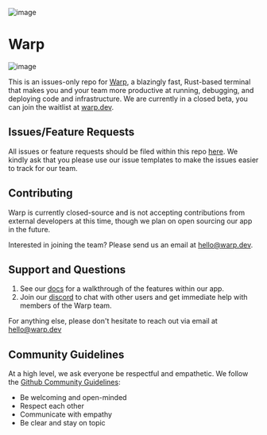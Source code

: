 ![image](https://user-images.githubusercontent.com/4110292/124975454-0bf09180-dffc-11eb-88ad-10c5b63714b2.png)
# Warp
![image](https://user-images.githubusercontent.com/4110292/124995036-bbd1f900-e014-11eb-804e-e1f0be9557d6.png)


This is an issues-only repo for [Warp](https://www.warp.dev), a blazingly fast, Rust-based terminal that makes you and your team more productive at running, debugging, and deploying code and infrastructure. We are currently in a closed beta, you can join the waitlist at [warp.dev](https://www.warp.dev).


## Issues/Feature Requests
All issues or feature requests should be filed within this repo [here](https://github.com/warpdotdev/warp/issues/new/choose). We kindly ask that you please use our issue templates to make the issues easier to track for our team.

## Contributing
Warp is currently closed-source and is not accepting contributions from external developers at this time, though we plan on open sourcing our app in the future.

Interested in joining the team? Please send us an email at hello@warp.dev.

## Support and Questions
1. See our [docs](https://www.docs.warp.dev) for a walkthrough of the features within our app.
2. Join our [discord](https://discord.gg/DAQhtx3RuT) to chat with other users and get immediate help with members of the Warp team.

For anything else, please don't hesitate to reach out via email at hello@warp.dev

## Community Guidelines
At a high level, we ask everyone be respectful and empathetic. We follow the [Github Community Guidelines](https://docs.github.com/en/github/site-policy/github-community-guidelines):
* Be welcoming and open-minded
* Respect each other
* Communicate with empathy
* Be clear and stay on topic




